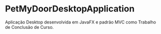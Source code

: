 # PetMyDoorDesktopApplication
 Aplicação Desktop desenvolvida em JavaFX e padrão MVC como Trabalho de Conclusão de Curso.

